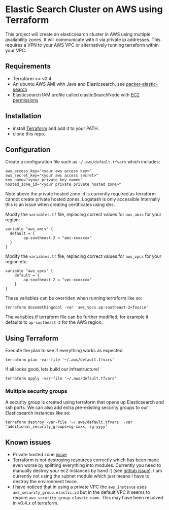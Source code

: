 Elastic Search Cluster on AWS using Terraform
=============

This project will create an elasticsearch cluster in AWS using multiple availability zones. It will communicate with it via private ip addresses. This requires a VPN to your AWS VPC or alternatively running terraform within your VPC.

## Requirements

* Terraform >= v0.4
* An ubuntu AWS AMI with Java and Elasticsearch, see [packer-elastic-search](https://github.com/nadnerb/packer-elastic-search)
* Elasticsearch IAM profile called elasticSearchNode with [EC2 permissions](https://github.com/elastic/elasticsearch-cloud-aws#recommended-ec2-permissions)

## Installation

* install [Terraform](https://www.terraform.io/) and add it to your PATH.
* clone this repo.

## Configuration

Create a configuration file such as `~/.aws/default.tfvars` which includes:

```
aws_access_key="<your aws access key>"
aws_secret_key="<your aws access secret>"
key_name="<your private key name>"
hosted_zone_id="<your private private hosted zone>"
```

Note above the private hosted zone id is currently required as terraform cannot create private hosted zones. Logstash is only accessible internally this is an issue when creating certificates using dns.

Modify the `variables.tf` file, replacing correct values for `aws_amis` for your region:

```
variable "aws_amis" {
  default = {
		ap-southeast-2 = "ami-xxxxxxx"
  }
}
```

Modify the `variables.tf` file, replacing correct values for `aws_vpcs` for your region etc:

```
variable "aws_vpcs" {
	default = {
		ap-southeast-2 = "vpc-xxxxxxx"
	}
}
```

These variables can be overriden when running terraform like so:

```
terraform dosomethingcool -var 'aws_vpcs.ap-southeast-2=foozie'
```

The variables.tf terraform file can be further modified, for example it defaults to `ap-southeast-2` for the AWS region.

## Using Terraform

Execute the plan to see if everything works as expected.

```
terraform plan -var-file '~/.aws/default.tfvars'
```

If all looks good, lets build our infrastructure!

```
terraform apply -var-file '~/.aws/default.tfvars'
```

### Multiple security groups

A security group is created using terraform that opens up Elasticsearch and ssh ports. We can also add extra pre-existing security groups to our Elasticsearch instances like so:

```
terraform destroy -var-file '~/.aws/default.tfvars' -var 'additional_security_groups=sg-xxxx, sg-yyyy'
```

## Known issues

* Private hosted zone [issue](https://github.com/hashicorp/terraform/issues/1503)
* Terraform is not destroying resources correctly which has been made even worse by splitting everything into modules. Currently you need to manually destroy your ec2 instances by hand :( (see [github issue](https://github.com/hashicorp/terraform/issues/1472)). I am currently not using the subnet module which just means I have to destroy the environment twice.
* I have noticed that in using a private VPC the `aws_instance` uses `aws_security_group.elastic.id` but in the default VPC it seems to require `aws_security_group.elastic.name`. This may have been resolved in v0.4.x of terraform.
